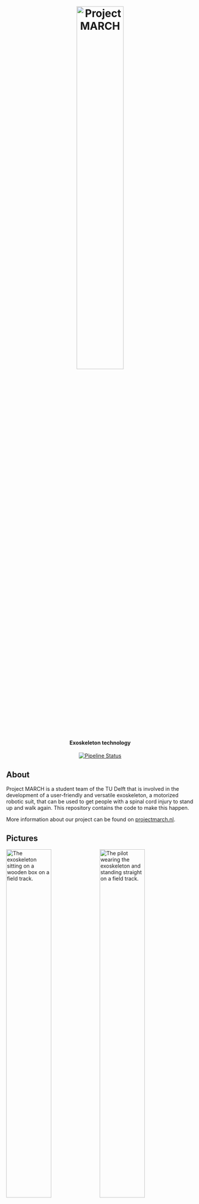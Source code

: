 <div align="center">
  <p>
    <h1>
      <a href="https://gitlab.com/project-march/march">
        <img src=".gitlab/readme/logo.png" alt="Project MARCH" width=50%/>
      </a>
    </h1>
    <h4>Exoskeleton technology</h4>
  </p>
  <p>
    <a href="https://gitlab.com/project-march/march/-/pipelines">
      <img src="https://gitlab.com/project-march/march/badges/main/pipeline.svg" alt="Pipeline Status" />
    </a>
    <br>
  </p>
</div>




## About
Project MARCH is a student team of the TU Delft that is involved in the development of
a user-friendly and versatile exoskeleton, a motorized robotic suit, that can be used
to get people with a spinal cord injury to stand up and walk again. This repository
contains the code to make this happen.

More information about our project can be found on [projectmarch.nl](https://www.projectmarch.nl/en/project-march).

## Pictures
<img src=".gitlab/readme/ivi.jpeg" alt="The exoskeleton sitting on a wooden box on a field track." width="49%">
<img src=".gitlab/readme/exo.jpeg" alt="The pilot wearing the exoskeleton and standing straight on a field track." width="49%">
<img src=".gitlab/readme/simulation.jpeg" alt="View of the backsize of a simulated exoskeleton." width="49%">
<img src=".gitlab/readme/stairs.jpeg" alt="A simulated exoskeleton walking up a ramp with a small inclination." width="49%">

## Framework
All code is built on top of the Robot Operating System (ROS). More information about ROS can be found on https://www.ros.org/about-ros/.

## Installation and usage
- To install required ROS enviroment, please follow the [Install ROS and tools](https://docs.projectmarch.nl/doc/getting_started/install_ros_and_tools.html) instructions.
- To build and run the code, please follow the [Setup your workspace](https://docs.projectmarch.nl/doc/getting_started/setup_your_workspace.html) instructions.

## Documentation
All documentation can be found at https://docs.projectmarch.nl

## Contributing
At the moment, it is not possible to contribute to the code base without explicit permission from Project MARCH. We hope to change this as soon as possible.

## License
At the moment, Project MARCH has no explicit license. We are working on an open source
license for the code base. You can keep track of the current state of this proces [here](https://gitlab.com/groups/project-march/-/epics/3).

## Contact
If you have any questions about our project, don't hesitate to contact us at software@projectmarch.nl.